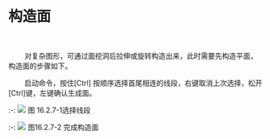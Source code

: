 #  构造面
<br/>

&emsp;&emsp; 对复杂图形，可通过面挖洞后拉伸或旋转构造出来，此时需要先构造平面，构造面的步骤如下。

&emsp;&emsp; 启动命令，按住\[Ctrl\] 按顺序选择首尾相连的线段，右键取消上次选择，松开\[Ctrl\]键，左键确认生成面。

:-: ![](images/16_1623748704539.png)
图 16.2.7\-1选择线段


:-: ![](images/16.2.7.2.png)
图16.2.7\-2 完成构造面